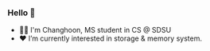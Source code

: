 ### Hello 👋
- 🧑‍💻 I'm Changhoon, MS student in CS @ SDSU
- ❤️ I’m currently interested in storage & memory system.
<!--
**ChangHoon-Sung/ChangHoon-Sung** is a ✨ _special_ ✨ repository because its `README.md` (this file) appears on your GitHub profile.

Here are some ideas to get you started:


- 🌱 I’m currently learning ...
- 👯 I’m looking to collaborate on ...
- 🤔 I’m looking for help with ...
- 💬 Ask me about ...
- 📫 How to reach me: ...
- 😄 Pronouns: ...
- ⚡ Fun fact: ...
-->
